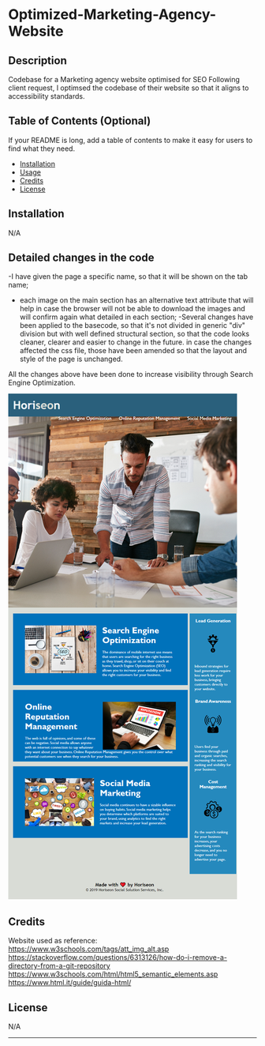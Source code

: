 # Optimized-Marketing-Agency-Website

## Description

Codebase for a Marketing agency website  optimised for SEO
Following client request, I optimsed the codebase of their website so that it aligns to accessibility standards.

## Table of Contents (Optional)

If your README is long, add a table of contents to make it easy for users to find what they need.

- [Installation](#installation)
- [Usage](#usage)
- [Credits](#credits)
- [License](#license)

## Installation

N/A

## Detailed changes in the code

-I have given the page a specific name, so that it will be shown on the tab name;
- each image on the main section has an alternative text attribute that will help in case the browser will not be able to download the images and will confirm again what detailed in each section;
-Several changes have been applied to the basecode, so that it's not divided in generic "div" division but with well defined structural section, so that the code looks cleaner, clearer and easier to change in the future. in case the changes affected the css file, those have been amended so that the layout and style of the page is unchanged.

All the changes above have been done to increase visibility through Search Engine Optimization.


![alt text](starter/assets/images/_C__Users_salva_Desktop_bootcamp_week1_04-code-refactor-lesson_Optimized-Marketing-Agency-Website_starter_index.html.png)

## Credits

Website used as reference:
https://www.w3schools.com/tags/att_img_alt.asp
https://stackoverflow.com/questions/6313126/how-do-i-remove-a-directory-from-a-git-repository
https://www.w3schools.com/html/html5_semantic_elements.asp
https://www.html.it/guide/guida-html/


## License

N/A

---

